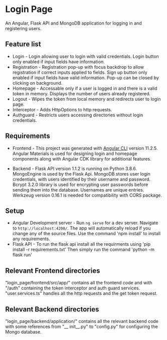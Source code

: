 # Login Page
An Angular, Flask API and MongoDB application for logging in and registering users.

## Feature list

+ Login - Login allowing user to login with valid credentials. Login button only enabled if input fields have information.
+ Registration - Registration pop-up with focus backdrop to allow registration if correct inputs applied to fields. Sign up button only enabled if input fields have valid                information. Pop-up can be closed by clicking on background.
+ Homepage - Accessable only if a user is logged in and there is a valid token in memory. Displays the number of users already registered.
+ Logout - Wipes the token from local memory and redirects user to login page.
+ Interceptor - Adds HttpOptions to http requests. 
+ Authguard - Restricts users accessing directories without login credentials.

## Requirements
+ Frontend - This project was generated with [Angular CLI](https://github.com/angular/angular-cli) version 11.2.5. Angular Materials is used for designing login and homepage components along with Angular CDK library for additional features.

+ Backend - Flask API version 1.1.2 is running on Python 3.8.6. MongoEngine is used by the Flask Api. MongoDB stores user login credentials, with users identified by their username and password. Bcrypt 3.2.0 library is used for encrypting user passwords before sending them into the database. Usernames are unique entries. Werkzeug version 0.16.1 is needed for compatibility with CORS package.

## Setup

+ Angular Development server - Run `ng serve` for a dev server. Navigate to `http://localhost:4200/`. The app will automatically reload if you change any of the source files. Use the command 'npm install' to install any requirements.
+ Flask API - To run the flask api install all the requirments using 'pip install -r requirements.txt' 
Then simply run the command 'python -m flask run'

## Relevant Frontend directories
"login_page/frontend/src/app/" contains all the frontend code and with "/auth" containing the token interceptor and auth guard services.
"user.services.ts" handles all the http requests and the get token request.

## Relevant Backend directories
"login_page/backend/application/" contains all the relevant backend code with some references from "__ init__.py" to "config.py" for configuring the Mongo database.




